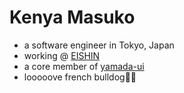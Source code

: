 <h1>Kenya Masuko</h1>
<ul>
  <li>a software engineer in Tokyo, Japan</li>
  <li>working @ <a href="https://ei-shin.com/">EISHIN</a></li>
  <li>a core member of <a href="https://github.com/hirotomoyamada/yamada-ui">yamada-ui</a></li>
  <li>looooove french bulldog🐶🐷</li>
</ul>
